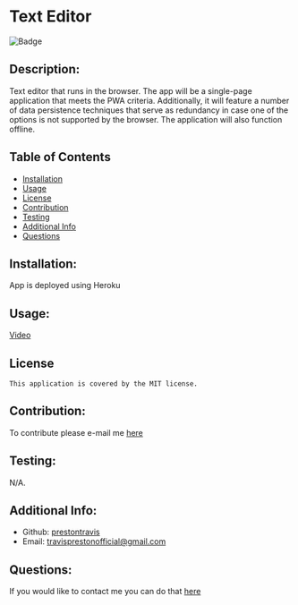 # Text Editor
  
  ![Badge](https://img.shields.io/badge/License-MIT-blue.svg)


  ## Description:
  Text editor that runs in the browser. The app will be a single-page application that meets the PWA criteria. Additionally, it will feature a number of data persistence techniques that serve as redundancy in case one of the options is not supported by the browser. The application will also function offline.

  ## Table of Contents 
  - [Installation](#installation)
  - [Usage](#usage)
  - [License](#license)
  - [Contribution](#contribution)
  - [Testing](#testing)
  - [Additional Info](#additional-info)
  - [Questions](#questions)
  ## Installation:
  App is deployed using Heroku
  ## Usage:
  [Video](NA)

  ## License
    This application is covered by the MIT license.

  ## Contribution:
  To contribute please e-mail me [here](mailto:travisprestonofficial@gmail.com)
  ## Testing:
  N/A.
  ## Additional Info:
  - Github: [prestontravis](https://github.com/prestontravis)
  - Email: travisprestonofficial@gmail.com
  ## Questions:
  If you would like to contact me you can do that [here](mailto:travisprestonofficial@gmail.com)


